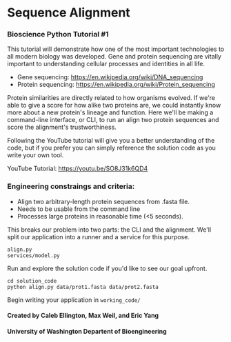 # Sequence Alignment
### Bioscience Python Tutorial #1

This tutorial will demonstrate how one of the most important 
technologies to all modern biology was developed. Gene and protein
sequencing are vitally important to understanding cellular
processes and identities in all life.
- Gene sequencing: https://en.wikipedia.org/wiki/DNA_sequencing
- Protein sequencing: https://en.wikipedia.org/wiki/Protein_sequencing

Protein similarities are directly related to how organisms evolved. 
If we're able to give a score for how alike two proteins are, we 
could instantly know more about a new protein's lineage and function. 
Here we'll be making a command-line interface, or CLI, to run an
align two protein sequences and score the alignment's trustworthiness.

Following the YouTube tutorial will give you a better understanding
of the code, but if you prefer you can simply reference the solution 
code as you write your own tool. 

YouTube Tutorial: https://youtu.be/SO8J31k6QD4

### Engineering constraings and criteria:
- Align two arbitrary-length protein sequences from .fasta file.
- Needs to be usable from the command line
- Processes large proteins in reasonable time (<5 seconds).

This breaks our problem into two parts: the CLI and the alignment.
We'll split our application into a runner and a service for this purpose.
```
align.py
services/model.py
```

Run and explore the solution code if you'd like to see our goal upfront.
```
cd solution_code
python align.py data/prot1.fasta data/prot2.fasta 
```

Begin writing your application in `working_code/`



#### Created by Caleb Ellington, Max Weil, and Eric Yang
#### University of Washington Departent of  Bioengineering 
